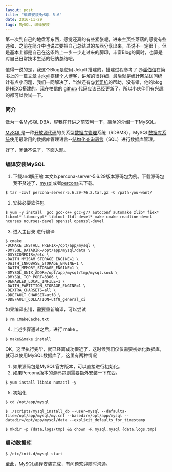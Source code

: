 ```yaml
---
layout: post
title: "编译安装MySQL 5.6"
date: 2016-11-29
tags: MySQL，编译安装 
---
```


  第一次到自己的地盘写东西，感觉还真的有些紧张呢，进来主页空落落的感觉有些违和，之前在简介中也说过要把自己总结过的东西分享出来，虽说不一定很干。但是基本上都是自己在这条路上一步一步走过来的脚印，丰富Blog的同时，也算是对自己日常技术生活的归纳总结吧。 

  值得一说的是，我这个Blog是使用 Jekyll 搭建的，搭建过程参考了 @[潘伯信](http://baixin.io)在简书上的一篇文章 [Jekyll搭建个人博客](http://baixin.io/2016/10/jekyll_tutorials1/)，讲解的很详细，最后就是统计网站访问统计有点小问题，我们一同解决了，当然还有@[老司机](http://johnscott1989.cc/)的帮助，没有错，他的blog是HEXO搭建的。现在柏信的 [github](https://github.com/) 代码应该已经更新了，所以小伙伴们有兴趣的都可以尝试一下。


### 简介
  
  做为一名MySQL DBA，容我在开讲之前安利一下，简单的介绍一下MySQL。
  
  [MySQL](http://baike.baidu.com/subview/24816/15308361.htm)是一种[开放源代码](http://baike.baidu.com/view/1708.htm)的关系型[数据库管理](http://baike.baidu.com/view/600155.htm)系统（RDBMS），MySQL[数据库系统](http://baike.baidu.com/view/7809.htm)使用最常用的数据库管理语言--[结构化查询语言](http://baike.baidu.com/view/595350.htm)（SQL）进行数据库管理。
   
   好了，闲话不说了，下面入题。

### 编译安装MySQL  
1. 下载and解压缩
  本文以percona-server-5.6.29版本源码包为例。下载源码包我不赘述了，[mysql](http://www.mysql.com/)或者[percona](https://www.percona.com/)去下载。

```
$ tar -zxvf percona-server-5.6.29-76.2.tar.gz -C /path-you-want/
```

2. 安装必要软件包

```
$ yum -y install  gcc gcc-c++ gcc-g77 autoconf automake zlib* fiex* libxml* libmcrypt* libtool-ltdl-devel* make cmake readline-devel ncurses ncurses-devel openssl openssl-devel
```

3. 进入主目录 进行编译

```
$ cmake .
-DCMAKE_INSTALL_PREFIX=/opt/app/mysql \
-DMYSQL_DATADIR=/opt/app/mysql/data \
-DSYSCONFDIR=/etc \
-DWITH_MYISAM_STORAGE_ENGINE=1 \
-DWITH_INNOBASE_STORAGE_ENGINE=1 \
-DWITH_MEMORY_STORAGE_ENGINE=1 \
-DMYSQL_UNIX_ADDR=/opt/app/mysql/tmp/mysql.sock \
-DMYSQL_TCP_PORT=3306 \
-DENABLED_LOCAL_INFILE=1 \
-DWITH_PARTITION_STORAGE_ENGINE=1 \
-DEXTRA_CHARSETS=all \
-DDEFAULT_CHARSET=utf8 \
-DDEFAULT_COLLATION=utf8_general_ci
```

如果编译出错，需要重新编译，可以尝试

```
$ rm CMakeCache.txt
```

4. 上述步骤通过之后，进行 make 。

```
$ make&&make install
```

OK，这里执行完毕，就已经离成功很近了，这时候我们仅仅需要初始化数据库，就可以使用MySQL数据库了，这里有两种情况

1. 如果源码包是MySQL官方版本，可以直接进行初始化。
2. 如果Percona版本的源码包则需要额外安装一下东西。

```
$ yum install libaio numactl -y
```

5. 初始化

```
$ cd /opt/app/mysql

$ ./scripts/mysql_install_db --user=mysql --defaults-file=/opt/app/mysql/my.cnf --basedir=/opt/app/mysql --datadir=/opt/app/mysql/data --explicit_defaults_for_timestamp

$ mkdir -p {data,logs/tmp} && chown -R mysql.mysql {data,logs,tmp}
```

### 启动数据库
```
$ /etc/init.d/mysql start
```

至此，MySQL编译安装完成，有问题欢迎随时沟通。
